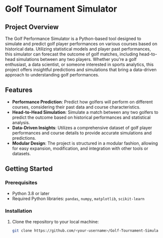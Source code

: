 # Golf Tournament Simulator

## Project Overview

The Golf Performance Simulator is a Python-based tool designed to simulate and predict golf player performances on various courses based on historical data. Utilizing statistical models and player past performances, this simulator can forecast the outcome of golf matches, including head-to-head simulations between any two players. Whether you're a golf enthusiast, a data scientist, or someone interested in sports analytics, this project offers insightful predictions and simulations that bring a data-driven approach to understanding golf performances.

## Features

- **Performance Prediction**: Predict how golfers will perform on different courses, considering their past data and course characteristics.
- **Head-to-Head Simulation**: Simulate a match between any two golfers to predict the outcome based on historical performances and statistical analysis.
- **Data-Driven Insights**: Utilizes a comprehensive dataset of golf player performances and course details to provide accurate simulations and predictions.
- **Modular Design**: The project is structured in a modular fashion, allowing for easy expansion, modification, and integration with other tools or datasets.

## Getting Started

### Prerequisites

- Python 3.8 or later
- Required Python libraries: `pandas`, `numpy`, `matplotlib`, `scikit-learn`

### Installation

1. Clone the repository to your local machine:

   ```bash
   git clone https://github.com/<your-username>/Golf-Tournament-Simulator.git
